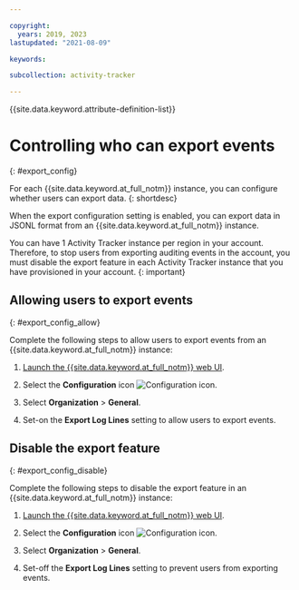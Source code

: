 ```yaml
---

copyright:
  years: 2019, 2023
lastupdated: "2021-08-09"

keywords:

subcollection: activity-tracker

---
```


{{site.data.keyword.attribute-definition-list}}

# Controlling who can export events
{: #export_config}

For each {{site.data.keyword.at_full_notm}} instance, you can configure whether users can export data.
{: shortdesc}



When the export configuration setting is enabled, you can export data in JSONL format from an {{site.data.keyword.at_full_notm}} instance.

You can have 1 Activity Tracker instance per region in your account. Therefore, to stop users from exporting auditing events in the account, you must disable the export feature in each Activity Tracker instance that you have provisioned in your account.
{: important}

## Allowing users to export events
{: #export_config_allow}

Complete the following steps to allow users to export events from an {{site.data.keyword.at_full_notm}} instance:

1. [Launch the {{site.data.keyword.at_full_notm}} web UI](/docs/activity-tracker?topic=activity-tracker-launch#launch_cloud_ui).

2. Select the **Configuration** icon ![Configuration icon](images/admin.png).

3. Select **Organization** &gt; **General**.

4. Set-on the **Export Log Lines** setting to allow users to export events.



## Disable the export feature
{: #export_config_disable}

Complete the following steps to disable the export feature in an {{site.data.keyword.at_full_notm}} instance:

1. [Launch the {{site.data.keyword.at_full_notm}} web UI](/docs/activity-tracker?topic=activity-tracker-launch#launch_cloud_ui).

2. Select the **Configuration** icon ![Configuration icon](images/admin.png).

3. Select **Organization** &gt; **General**.

4. Set-off the **Export Log Lines** setting to prevent users from exporting events.
